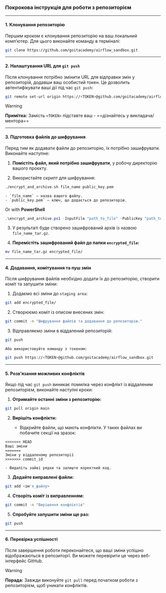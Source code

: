 ### Покрокова інструкція для роботи з репозиторієм

---

#### 1. Клонування репозиторію

Першим кроком є клонування репозиторію на ваш локальний комп’ютер. Для цього виконайте команду в терміналі:

```bash
git clone https://github.com/goitacademy/airflow_sandbox.git
```

---

#### 2. Налаштування URL для `git push`

Після клонування потрібно змінити URL для відправки змін у репозиторій, додавши ваш особистий токен. Це дозволить автентифікувати ваші дії під час `git push`:

```bash
git remote set-url origin https://<TOKEN>@github.com/goitacademy/airflow_sandbox.git
```

> [!WARNING]
> **Примітка:** Замість `<TOKEN>` підставте ваш - ==дізнайтесь у викладача/ментора== 

---

#### 3. Підготовка файлів до шифрування

Перед тим як додавати файли до репозиторію, їх потрібно зашифрувати. Виконайте наступне:

1. **Помістіть файл, який потрібно зашифрувати**, у робочу директорію вашого проєкту.
    
2. Використайте скрипт для шифрування:
    
```bash
./encrypt_and_archive.sh file_name public_key.pem
```
    
    - `file_name` — назва вашого файлу.
    - `public_key.pem` — ключ, що додається до репозиторію.


Or with **PowerShell**
```PowerShell
.\encrypt_and_archive.ps1 -InputFile "path_to_file" -PublicKey "path_to_public_key.pem"
```

3. У результаті буде створено зашифрований архів із назвою `file_name_tar.gz`.
    
4. **Перемістіть зашифрований файл до папки `encrypted_file`:**
    
```bash
mv file_name_tar.gz encrypted_file/
```
    

---

#### 4. Додавання, комітування та пуш змін

Після шифрування файлів необхідно додати їх до репозиторію, створити коміт та запушити зміни:

1. Додаємо всі зміни до `staging area`:
    
```bash
git add encrypted_file/
```
    
2. Створюємо коміт із описом внесених змін:
    
```bash
git commit -m "Шифрування файлів та додавання до репозиторію."
```
    
3. Відправляємо зміни в віддалений репозиторій:
    
```bash
git push
```
    
    Або використовуйте команду з токеном:
    
```bash
git push https://<TOKEN>@github.com/goitacademy/airflow_sandbox.git
```


---

#### 5. Розв’язання можливих конфліктів

Якщо під час `git push` виникає помилка через конфлікт із віддаленим репозиторієм, виконайте наступні кроки:

1. **Отримайте останні зміни з репозиторію:**
    
```bash
git pull origin main
```
    
2. **Вирішіть конфлікти:**
    
    - Відкрийте файли, що мають конфлікти. У таких файлах ви побачите секції на зразок:
        
```
<<<<<<< HEAD
Ваші зміни
=======
Зміни у віддаленому репозиторії
>>>>>>> commit_id
```
        
    - Видаліть зайві рядки та залиште коректний код.
3. **Додайте виправлені файли:**

```bash
git add <ім'я_файлу>
```
    
4. **Створіть коміт із виправленням:**
    
```bash
git commit -m "Вирішення конфліктів"
```
    
5. **Спробуйте запушити зміни ще раз:**
    
```bash
git push
```
    

---

#### 6. Перевірка успішності

Після завершення роботи переконайтеся, що ваші зміни успішно відображаються в репозиторії. Ви можете перевірити це через веб-інтерфейс GitHub.

> [!WARNING]
> **Порада:** Завжди виконуйте `git pull` перед початком роботи з репозиторієм, щоб уникати конфліктів.
